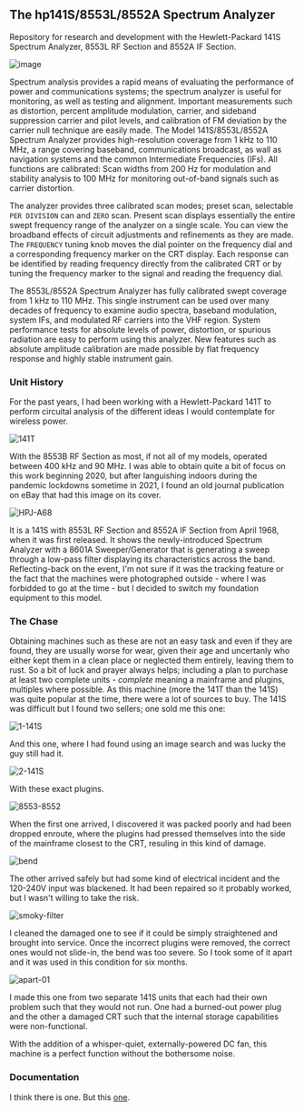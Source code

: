 ## The hp141S/8553L/8552A Spectrum Analyzer

Repository for research and development with the Hewlett-Packard 141S Spectrum Analyzer, 8553L RF Section and 8552A IF Section.

![image](/img/141s-front.jpg)

Spectrum analysis provides a rapid means of evaluating the performance of power and communications systems; the spectrum analyzer is useful for monitoring, as well as testing and alignment. Important measurements such as distortion, percent amplitude modulation, carrier, and sideband suppression carrier and pilot levels, and calibration of FM deviation by the carrier null technique are easily made. The Model 141S/8553L/8552A Spectrum Analyzer provides high-resolution coverage from 1 kHz to 110 MHz, a range covering baseband, communications broadcast, as wall as navigation systems and the common Intermediate Frequencies (IFs). All functions are calibrated: Scan widths from 200 Hz for modulation and stability analysis to 100 MHz for monitoring out-of-band signals such as carrier distortion.

The analyzer provides three calibrated scan modes; preset scan, selectable `PER DIVISION` can and `ZERO` scan. Present scan displays essentially the entire swept frequency range of the analyzer on a single scale. You can view the broadband effects of circuit adjustments and refinements as they are made. The `FREQUENCY` tuning knob moves the dial pointer on the frequency dial and a corresponding frequency marker on the CRT display. Each response can be identified by reading frequency directly from the calibrated CRT or by tuning the frequency marker to the signal and reading the frequency dial.

The 8553L/8552A Spectrum Analyzer has fully calibrated swept coverage from 1 kHz to 110 MHz. This single instrument can be used over many decades of frequency to examine audio spectra, baseband modulation, system IFs, and modulated RF carriers into the VHF region. System performance tests for absolute levels of power, distortion, or spurious radiation are easy to perform using this analyzer. New features such as absolute amplitude calibration are made possible by flat frequency response and highly stable instrument gain.

### Unit History

For the past years, I had been working with a Hewlett-Packard 141T to perform circuital analysis of the different ideas I would contemplate for wireless power.

![141T](/img/141T.jpg)

With the 8553B RF Section as most, if not all of my models, operated between 400 kHz and 90 MHz. I was able to obtain quite a bit of focus on this work beginning 2020, but after languishing indoors during the pandemic lockdowns sometime in 2021, I found an old journal publication on eBay that had this image on its cover.

![HPJ-A68](/img/HPJ-A68.jpg)

It is a 141S with 8553L RF Section and 8552A IF Section from April 1968, when it was first released. It shows the newly-introduced Spectrum Analyzer with a 8601A Sweeper/Generator that is generating a sweep through a low-pass filter displaying its characteristics across the band. Reflecting-back on the event, I'm not sure if it was the tracking feature or the fact that the machines were photographed outside - where I was forbidded to go at the time - but I decided to switch my foundation equipment to this model.

### The Chase

Obtaining machines such as these are not an easy task and even if they are found, they are usually worse for wear, given their age and uncertanly who either kept them in a clean place or neglected them entirely, leaving them to rust. So a bit of luck and prayer always helps; including a plan to purchase at least two complete units - _complete_ meaning a mainframe and plugins, multiples where possible. As this machine (more the 141T than the 141S) was quite popular at the time, there were a lot of sources to buy. The 141S was difficult but I found two sellers; one sold me this one:

![1-141S](/img/1-141S.jpg)

And this one, where I had found using an image search and was lucky the guy still had it.

![2-141S](/img/2-141S.jpg)

With these exact plugins.

![8553-8552](/img/8553-8552.jpg)

When the first one arrived, I discovered it was packed poorly and had been dropped enroute, where the plugins had pressed themselves into the side of the mainframe closest to the CRT, resuling in this kind of damage.

![bend](/img/bend.jpg)

The other arrived safely but had some kind of electrical incident and the 120-240V input was blackened. It had been repaired so it probably worked, but I wasn't willing to take the risk.

![smoky-filter](/img/smoky-filter.jpg)

I cleaned the damaged one to see if it could be simply straightened and brought into service. Once the incorrect plugins were removed, the correct ones would not slide-in, the bend was too severe. So I took some of it apart and it was used in this condition for six months.

![apart-01](/restoration/apart-01.jpg)

I made this one from two separate 141S units that each had their own problem such that they would not run. One had a burned-out power plug and the other a damaged CRT such that the internal storage capabilities were non-functional.

With the addition of a whisper-quiet, externally-powered DC fan, this machine is a perfect function without the bothersome noise.

### Documentation

I think there is one. But this [one](https://cz.ebay.de/itm/115262584764?_skw=8553L&hash=item1ad62f77bc:g:cgAAAOSwxtliFGK6&customid=1&toolid=10049).

